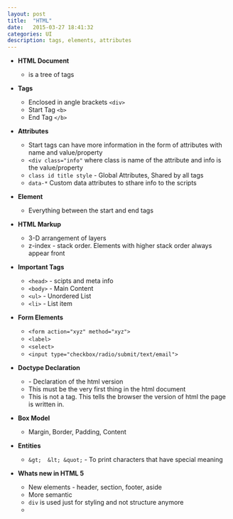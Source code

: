 ```yaml
---
layout: post
title:  "HTML"
date:   2015-03-27 18:41:32
categories: UI
description: tags, elements, attributes
---
```


* __HTML Document__
  * is a tree of tags

* __Tags__
  * Enclosed in angle brackets `<div>`
  * Start Tag `<b>`
  * End Tag `</b>`

* __Attributes__
  * Start tags can have more information in the form of attributes with name and value/property
  * `<div class="info"` where class is name of the attribute and info is the value/property
  * `class id title style` - Global Attributes, Shared by all tags
  * `data-*` Custom data attributes to sthare info to the scripts

* __Element__
  * Everything between the start and end tags

* __HTML Markup__
  * 3-D arrangement of layers
  * z-index - stack order. Elements with higher stack order always appear front

* __Important Tags__
  * `<head>` - scipts and meta info
  * `<body>` - Main Content
  * `<ul>` - Unordered List
  * `<li>` - List item

* __Form Elements__
  * `<form action="xyz" method="xyz">` 
  * `<label>`
  * `<select>`
  * `<input type="checkbox/radio/submit/text/email">`

* __Doctype Declaration__
  * <!DOCTYPE html> - Declaration of the html version
  * This must be the very first thing in the html document
  * This is not a tag. This tells the browser the version of html the page is written in.

* __Box Model__
  * Margin, Border, Padding, Content

* __Entities__
  * `&gt;  &lt; &quot;` - To print characters that have special meaning

* __Whats new in HTML 5__
  * New elements - header, section, footer, aside
  * More semantic 
  * `div` is used just for styling and not structure anymore
  * 